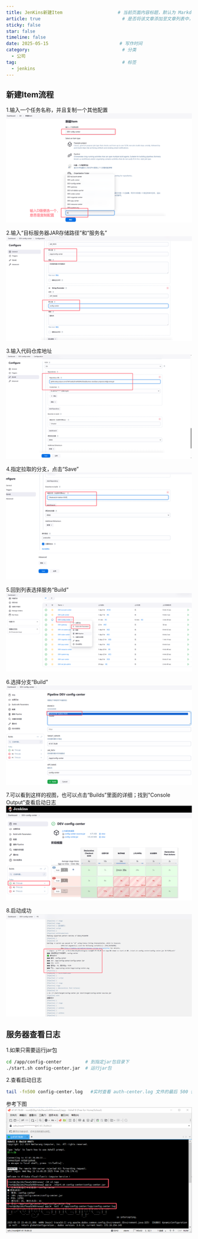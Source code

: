 ```yaml
---
title: JenKins新建Item                     # 当前页面内容标题，默认为 Markdown 文件中的第一个 h1 标签内容
article: true                               # 是否将该文章添加至文章列表中，默认true
sticky: false 
star: false 
timeline: false
date: 2025-05-15                           # 写作时间
category:                                   # 分类
  - 公司
tag:                                        # 标签
  - jenkins
---
```



## 新建Item流程
1.输入一个任务名称，并且复制一个其他配置
![](./jenkins/1.png)

2.输入“目标服务器JAR存储路径”和“服务名”
![](./jenkins/2.png)

3.输入代码仓库地址
![](./jenkins/3.png)

4.指定拉取的分支，点击“Save”
![](./jenkins/4.png)

5.回到列表选择服务“Build”
![](./jenkins/5.png)

6.选择分支“Build”
![](./jenkins/6.png)

7.可以看到这样的视图，也可以点击“Builds”里面的详细；找到"Console Output"查看启动日志
![](./jenkins/7.png)

8.启动成功
![](./jenkins/8.png)

## 服务器查看日志

1.如果只需要运行jar包

```sh
cd /app/config-center         # 到指定jar包目录下
./start.sh config-center.jar  # 运行jar包
```

2.查看启动日志

```sh
tail -fn500 config-center.log   #实时查看 auth-center.log 文件的最后 500 行，并在文件更新时持续输出新内容。Ctrl + C退出
```

参考下图
![](./jenkins/100.png)